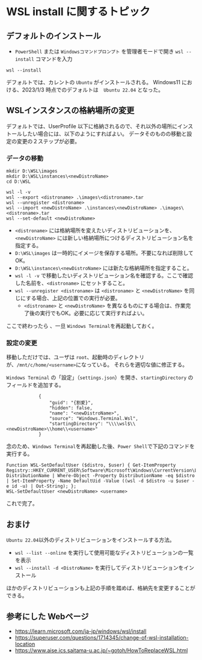 # WSL install に関するトピック

## デフォルトのインストール

- `PowerShell` または `Windowsコマンドプロンプト` を管理者モードで開き `wsl --install` コマンドを入力

```
wsl --install
```

デフォルトでは、カレントの `Ubuntu` がインストールされる。
Windows11 における、2023/1/3 時点でのデフォルトは　`Ubuntu 22.04` となった。

## WSLインスタンスの格納場所の変更

デフォルトでは、UserProfile 以下に格納されるので、それ以外の場所にインストールしたい場合には、以下のようにすればよい。
データそのものの移動と設定の変更の２ステップが必要。

### データの移動

```
mkdir D:\WSL\images
mkdir D:\WSL\instances\<newDistroName>
cd D:\WSL

wsl -l -v
wsl --export <distroname> .\images\<distroname>.tar
wsl --unregister <distroname>
wsl --import <newDistroName> .\instances\<newDistroName> .\images\<distroname>.tar
wsl --set-default <newDistroName>
```
- `<distroname>` には格納場所を変えたいディストリビューションを、 `<newDistroName>` には新しい格納場所につけるディストリビューション名を指定する。
- `D:\WSL\images` は一時的にイメージを保存する場所。不要になれば削除してOK。
- `D:\WSL\instances\<newDistroName>` には新たな格納場所を指定すること。
- `wsl -l -v` で移動したいディストリビューション名を確認する。ここで確認した名前を、`<distroname>` にセットすること。
- `wsl --unregister <distroname>` は `<distroname>` と `<newDistroName>` を同じにする場合、上記の位置での実行が必要。
  - `<distroname>` と `<newDistroName>` を異なるものにする場合は、作業完了後の実行でもOK。必要に応じて実行すればよい。

ここで終わったら 、一旦 `Windows Terminal`を再起動しておく。

### 設定の変更

移動しただけでは、ユーザは `root`、起動時のディレクトリが、`/mnt/c/home/<username>`になっている。
それらを適切な値に修正する。

`Windows Terminal` の「設定」（`settings.json`）を開き、`startingDirectory` のフィールドを追加する。

```
            {
                "guid": "{割愛}",
                "hidden": false,
                "name": "<newDistroName>",
                "source": "Windows.Terminal.Wsl",
                "startingDirectory": "\\\\wsl$\\<newDistroName>\\home\\<username>"
            }
```

念のため、`Windows Terminal`を再起動した後、`Power Shell`で下記のコマンドを実行する。

```
Function WSL-SetDefaultUser ($distro, $user) { Get-ItemProperty Registry::HKEY_CURRENT_USER\Software\Microsoft\Windows\CurrentVersion\Lxss\*\ DistributionName | Where-Object -Property DistributionName -eq $distro | Set-ItemProperty -Name DefaultUid -Value ((wsl -d $distro -u $user -e id -u) | Out-String); };
WSL-SetDefaultUser <newDistroName> <username>
```

これで完了。

## おまけ

`Ubuntu 22.04`以外のディストリビューションをインストールする方法。

- `wsl --list --online` を実行して使用可能なディストリビューションの一覧を表示
- `wsl --install -d <DistroName>` を実行してディストリビューションをインストール

ほかのディストリビューションも上記の手順を踏めば、格納先を変更することができる。

## 参考にした Webページ

- https://learn.microsoft.com/ja-jp/windows/wsl/install
- https://superuser.com/questions/1714345/change-of-wsl-installation-location
- https://www.aise.ics.saitama-u.ac.jp/~gotoh/HowToReplaceWSL.html
